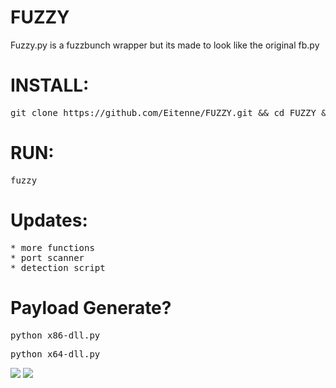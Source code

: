 # FUZZY
Fuzzy.py is a fuzzbunch wrapper but its made to look like the original fb.py
<h1>INSTALL:</h1><pre>git clone https://github.com/Eitenne/FUZZY.git && cd FUZZY && sudo python setup.py</pre>
<h1>RUN:</h1><pre>fuzzy</pre>
<h1>Updates:</h1><pre>
* more functions
* port scanner
* detection script
</pre>
<h1>Payload Generate?</h1>
<pre>python x86-dll.py</pre>
<pre>python x64-dll.py</pre>
<img src="https://i.imgur.com/KWTyBNZ.png">
<img src="https://i.imgur.com/vQvg1fl.png">
